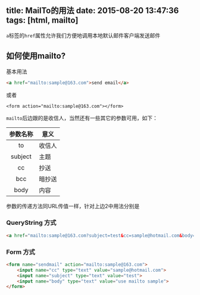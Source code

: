 title: MailTo的用法
date: 2015-08-20 13:47:36
tags: [html, mailto]
---

`a`标签的`href`属性允许我们方便地调用本地默认邮件客户端发送邮件

## 如何使用mailto?

基本用法
```html
<a href="mailto:sample@163.com">send email</a>
```
或者
```
<form action="mailto:sample@163.com"></form>
```

`mailto`后边跟的是收信人，当然还有一些其它的参数可用，如下：

参数名称 | 意义
:---: | ---
to | 收信人
subject | 主题
cc | 抄送
bcc | 暗抄送
body | 内容

参数的传递方法同URL传值一样，针对上边2中用法分别是
### QueryString 方式
```html
<a href="mailto:sample@163.com?subject=test&cc=sample@hotmail.com&body=use mailto sample">send email</a>
```
### Form 方式
```html
<form name="sendmail" action="mailto:sample@163.com">
    <input name="cc" type="text" value="sample@hotmail.com">
    <input name="subject" type="text" value="test">
    <input name="body" type="text" value="use mailto sample">
</form>
```